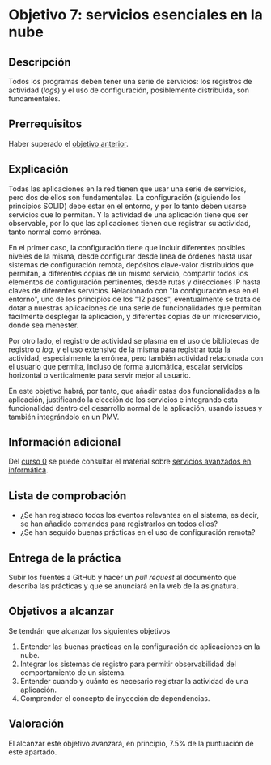 # Objetivo 7: servicios esenciales en la nube

## Descripción

Todos los programas deben tener una serie de servicios: los registros
de actividad (*logs*) y el uso de configuración, posiblemente
distribuida, son fundamentales.

## Prerrequisitos

Haber superado el [objetivo anterior](6.CI.md).

## Explicación

Todas las aplicaciones en la red tienen que usar una serie de servicios, pero
dos de ellos son fundamentales. La configuración (siguiendo los principios
SOLID) debe estar en el entorno, y por lo tanto deben usarse servicios que lo
permitan. Y la actividad de una aplicación tiene que ser observable, por lo que
las aplicaciones tienen que registrar su actividad, tanto normal como errónea.

En el primer caso, la configuración tiene que incluir diferentes posibles
niveles de la misma, desde configurar desde línea de órdenes hasta usar sistemas
de configuración remota, depósitos clave-valor distribuidos que permitan, a
diferentes copias de un mismo servicio, compartir todos los elementos de
configuración pertinentes, desde rutas y direcciones IP hasta claves de
diferentes servicios. Relacionado con "la configuración esa en el entorno", uno
de los principios de los "12 pasos", eventualmente se trata de dotar a nuestras
aplicaciones de una serie de funcionalidades que permitan fácilmente desplegar
la aplicación, y diferentes copias de un microservicio, donde sea menester.

Por otro lado, el registro de actividad se plasma en el uso de bibliotecas de
registro o *log*, y el uso extensivo de la misma para registrar toda la
actividad, especialmente la errónea, pero también actividad relacionada con el
usuario que permita, incluso de forma automática, escalar servicios horizontal o
verticalmente para servir mejor al usuario.

En este objetivo habrá, por tanto, que añadir estas dos funcionalidades a la
aplicación, justificando la elección de los servicios e integrando esta
funcionalidad dentro del desarrollo normal de la aplicación, usando issues y
también integrándolo en un PMV.

## Información adicional

Del [curso 0](https://jj.github.io/curso-tdd) se puede consultar el
material sobre [servicios avanzados en
informática](https://github.com/JJ/curso-tdd/blob/master/temas/servicios.md).

## Lista de comprobación

* ¿Se han registrado todos los eventos relevantes en el sistema, es decir, se
  han añadido comandos para registrarlos en todos ellos?
* ¿Se han seguido buenas prácticas en el uso de configuración remota?

## Entrega de la práctica

Subir los fuentes a GitHub y hacer un *pull request* al documento que
describa las prácticas y que se anunciará en la web de la
asignatura.

## Objetivos a alcanzar

Se tendrán que alcanzar los siguientes objetivos

1. Entender las buenas prácticas en la configuración de aplicaciones
   en la nube.
2. Integrar los sistemas de registro para permitir observabilidad del
   comportamiento de un sistema.
3. Entender cuando y cuánto es necesario registrar la actividad de una
   aplicación.
4. Comprender el concepto de inyección de dependencias.

## Valoración

El alcanzar este objetivo avanzará, en principio, 7.5% de la puntuación de este
apartado.
